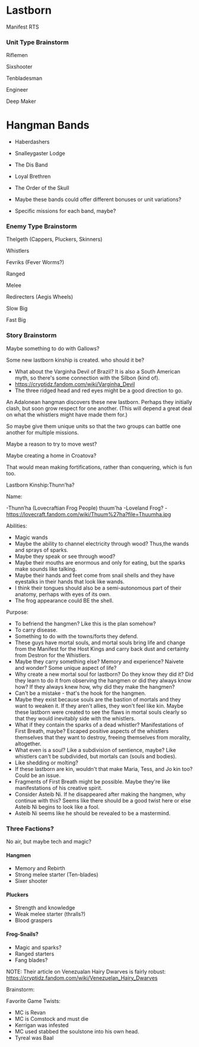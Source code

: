 # Lastborn
Manifest RTS


### Unit Type Brainstorm

Riflemen

Sixshooter

Tenbladesman

Engineer

Deep Maker

# Hangman Bands
- Haberdashers
- Snalleygaster Lodge
- The Dis Band
- Loyal Brethren
- The Order of the Skull

- Maybe these bands could offer different bonuses or unit variations?
- Specific missions for each band, maybe?

### Enemy Type Brainstorm

Thelgeth (Cappers, Pluckers, Skinners)

Whistlers

Fevriks (Fever Worms?)

Ranged

Melee

Redirecters (Aegis Wheels)

Slow Big

Fast Big


### Story Brainstorm

Maybe something to do with Gallows?

Some new lastborn kinship is created. who should it be?
- What about the Varginha Devil of Brazil? It is also a South American myth, so there's some connection with the Silbon (kind of).
- https://cryptidz.fandom.com/wiki/Varginha_Devil
- The three ridged head and red eyes might be a good direction to go.

An Adalonean hangman discovers these new lastborn. Perhaps they initially clash, but soon grow respect for one another. (This will depend a great deal on what the whistlers might have made them for.)

So maybe give them unique units so that the two groups can battle one another for multiple missions.

Maybe a reason to try to move west?

Maybe creating a home in Croatova?

That would mean making fortifications, rather than conquering, which is fun too.



Lastborn Kinship:Thunn’ha?

Name:

-Thunn’ha (Lovecraftian Frog People) thuum'ha
-Loveland Frog?
-https://lovecraft.fandom.com/wiki/Thuum%27ha?file=Thuumha.jpg


Abilities:

- Magic wands
- Maybe the ability to channel electricity through wood? Thus,the wands and sprays of sparks.
- Maybe they speak or see through wood?
- Maybe their mouths are enormous and only for eating, but the sparks make sounds like talking.
- Maybe their hands and feet come from snail shells and they have eyestalks in their hands that look like wands.
- I think their tongues should also be a semi-autonomous part of their anatomy, perhaps with eyes of its own.
- The frog appearance could BE the shell.

Purpose:

- To befriend the hangmen? Like this is the plan somehow?
- To carry disease.
- Something to do with the towns/forts they defend.
- These guys have mortal souls, and mortal souls bring life and change from the Manifest for the Host Kings and carry back dust and certainty from Destron for the Whistlers.
- Maybe they carry something else? Memory and experience? Naivete and wonder? Some unique aspect of life?
- Why create a new mortal soul for lastborn? Do they know they did it? Did they learn to do it from observing the hangmen or did they always know how? If they always knew how, why did they make the hangmen?
- Can't be a mistake - that's the hook for the hangmen.
- Maybe they exist because souls are the bastion of mortals and they want to weaken it. If they aren't allies, they won't feel like kin. Maybe these lastborn were created to see the flaws in mortal souls clearly so that they would inevitably side with the whistlers.
- What if they contain the sparks of a dead whistler? Manifestations of First Breath, maybe? Escaped positive aspects of the whistlers themselves that they want to destroy, freeing themselves from morality, altogether.
- What even is a soul? Like a subdivision of sentience, maybe? Like whistlers can't be subdivided, but mortals can (souls and bodies).
- Like shedding or molting?
- If these lastborn are kin, wouldn't that make Maria, Tess, and Jo kin too? Could be an issue.
- Fragments of First Breath might be possible. Maybe they're like manifestations of his creative spirit.
- Consider Asteib Ni. If he disappeared after making the hangmen, why continue with this? Seems like there should be a good twist here or else Asteib Ni begins to look like a fool.
- Asteib Ni seems like he should be revealed to be a mastermind.

### Three Factions?
No air, but maybe tech and magic?

#### Hangmen
- Memory and Rebirth
- Strong melee starter (Ten-blades)
- Sixer shooter

#### Pluckers
- Strength and knowledge
- Weak melee starter (thralls?)
- Blood graspers

#### Frog-Snails?
- Magic and sparks?
- Ranged starters
- Fang blades?



NOTE: Their article on Venezualan Hairy Dwarves is fairly robust: https://cryptidz.fandom.com/wiki/Venezuelan_Hairy_Dwarves



Brainstorm:

Favorite Game Twists:

- MC is Revan
- MC is Comstock and must die
- Kerrigan was infested
- MC used stabbed the soulstone into his own head.
- Tyreal was Baal
